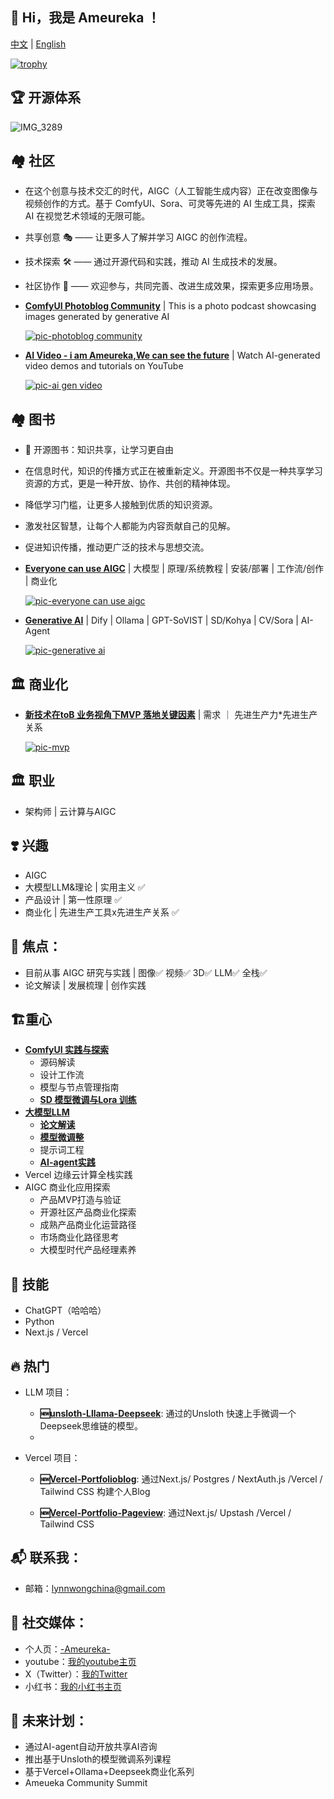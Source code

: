 <!---
- 👋 Hi, I’m Ameureka ,
- 👀 I’m interested in AI
- 🌱 I am currently working in the field of cloud computing and generative artificial intelligence.
- 💞️ I’m looking to collaborate on ...
- 📫 How to reach me ...


ameureka/ameureka is a ✨ special ✨ repository because its `README.md` (this file) appears on your GitHub profile.
You can click the Preview link to take a look at your changes.
--->


## 👋 Hi，我是 Ameureka ！

[中文](README.md) | [English](README.en.md)

<!---
![你的GitHub统计](https://github-readme-stats.vercel.app/api?username=ameureka&show_icons=true)
--->
<!---
![](https://komarev.com/ghpvc/?username=ameureka)
--->
<!---
![Visitor Count](https://visitor-badge.laobi.icu/badge?page_id=你的用户名.仓库名)
--->
<!---
[![Ashutosh's github activity graph](https://github-readme-activity-graph.vercel.app/graph?username=ameureka)](https://github.com/ashutosh00710/github-readme-activity-graph)
--->
<!---
[![Ashutosh's github activity graph](https://github-readme-activity-graph.vercel.app/graph?username=ameureka&theme=github-compact)](https://github.com/ashutosh00710/github-readme-activity-graph)
--->
[![trophy](https://github-profile-trophy.vercel.app/?username=ameureka)](https://github.com/ryo-ma/github-profile-trophy)


<!---
精简版
--->

## 🏆 **开源体系**

  ![IMG_3289](https://github.com/user-attachments/assets/151c10cf-d927-4650-8fb1-419df00f843b)


## 🏘️ **社区**

- 在这个创意与技术交汇的时代，AIGC（人工智能生成内容）正在改变图像与视频创作的方式。基于 ComfyUI、Sora、可灵等先进的 AI 生成工具，探索 AI 在视觉艺术领域的无限可能。
- 共享创意 🎭 —— 让更多人了解并学习 AIGC 的创作流程。
- 技术探索 🛠️ —— 通过开源代码和实践，推动 AI 生成技术的发展。
- 社区协作 🤝 —— 欢迎参与，共同完善、改进生成效果，探索更多应用场景。

- [**ComfyUI Photoblog Community**](https://photoblog.ameureka.com/) | This is a photo podcast showcasing images generated by generative AI

   [![pic-photoblog community](https://github.com/ameureka/ameureka/blob/main/files/photoblog.png)](https://photoblog.ameureka.com/) 


- [**AI Video - i am Ameureka,We can see the future**](https://www.youtube.com/watch?v=fv93Lxr98vw) | Watch AI-generated video demos and tutorials on YouTube

   [![pic-ai gen video](https://github.com/ameureka/ameureka/blob/main/files/video-iameureka.png)](https://www.youtube.com/watch?v=fv93Lxr98vw)
  

## 🏘️ **图书**

- 📖 开源图书：知识共享，让学习更自由
- 在信息时代，知识的传播方式正在被重新定义。开源图书不仅是一种共享学习资源的方式，更是一种开放、协作、共创的精神体现。
- 降低学习门槛，让更多人接触到优质的知识资源。
- 激发社区智慧，让每个人都能为内容贡献自己的见解。
- 促进知识传播，推动更广泛的技术与思想交流。

- [**Everyone can use AIGC**](https://aigcbook.ameureka.com/) | 大模型 | 原理/系统教程 | 安装/部署 | 工作流/创作 | 商业化
  
  [![pic-everyone can use aigc](https://github.com/ameureka/ameureka/blob/main/files/Everyone%20can%20use%20AIGC.webp)](https://aigcbook.ameureka.com/)

- [**Generative AI**](https://genaibook.ameureka.com/) | Dify | Ollama | GPT-SoVIST | SD/Kohya | CV/Sora | AI-Agent
  
  [![pic-generative ai](https://github.com/ameureka/ameureka/blob/main/files/Generative%20AI.webp)](https://genaibook.ameureka.com/)

## 🏛️ **商业化**
- [**新技术在toB 业务视角下MVP 落地关键因素**](https://github.com/ameureka/Product_Co_Meth/blob/main/001%E6%96%B0%E6%8A%80%E6%9C%AF%E5%9C%A8toB%20%E4%B8%9A%E5%8A%A1%E8%A7%86%E8%A7%92%E4%B8%8BMVP%20%E8%90%BD%E5%9C%B0%E5%85%B3%E9%94%AE%E5%9B%A0%E7%B4%A0.md) | 需求 ｜ 先进生产力*先进生产关系
  
  [![pic-mvp](https://github.com/ameureka/Product_Co_Meth/blob/main/AI%E6%8A%80%E6%9C%AF%E8%B5%8B%E8%83%BD%E4%BC%81%E4%B8%9A%E7%94%9F%E4%BA%A7%E5%8A%9B%E6%8F%90%E5%8D%87%E7%9A%84%E5%85%B3%E9%94%AE%E8%A6%81%E7%B4%A0%20-%20visual%20selection.svg)](https://github.com/ameureka/Product_Co_Meth/blob/main/001%E6%96%B0%E6%8A%80%E6%9C%AF%E5%9C%A8toB%20%E4%B8%9A%E5%8A%A1%E8%A7%86%E8%A7%92%E4%B8%8BMVP%20%E8%90%BD%E5%9C%B0%E5%85%B3%E9%94%AE%E5%9B%A0%E7%B4%A0.md)

## 🏛️ **职业**
- 架构师 | 云计算与AIGC

## ❣️ **兴趣**
- AIGC
- 大模型LLM&理论 | 实用主义 ✅ 
- 产品设计 | 第一性原理 ✅
- 商业化 | 先进生产工具x先进生产关系 ✅ 

## 🤖 **焦点**：
- 目前从事 AIGC 研究与实践 | 图像✅ 视频✅ 3D✅ LLM✅ 全栈✅
- 论文解读 | 发展梳理 | 创作实践

## 🏗️**重心**
- [**ComfyUI 实践与探索**](https://aigcbook.ameureka.com/di-wu-zhang-gong-zuo-liu-yin-qing-zhong-ji-jie-dian-mo-xing-cha-jian) 
    - 源码解读
    - 设计工作流
    - 模型与节点管理指南
    - [**SD 模型微调与Lora 训练**](https://genaibook.ameureka.com/chapter-4-sd-model-inference) 
- [**大模型LLM**](https://aigcbook.ameureka.com/di-liu-zhang-gong-zuo-liu-dong-he-xin-gao-ji) 
    - [**论文解读**](https://genaibook.ameureka.com/chapter-5-computer-vision-video-generation/5.3-introduction-to-video-generation-model-sora) 
    - [**模型微调整**](https://github.com/ameureka/unsloth_Lllama_deepseek)
    - 提示词工程
    - [**AI-agent实践**](https://genaibook.ameureka.com/chapter-6-ai-agent-on-goning/6.5-agent-best-practices03-replicate) 
- Vercel 边缘云计算全栈实践
- AIGC 商业化应用探索
    - 产品MVP打造与验证
    - 开源社区产品商业化探索
    - 成熟产品商业化运营路径
    - 市场商业化路径思考
    - 大模型时代产品经理素养

## 🌟 **技能**
- ChatGPT（哈哈哈）
- Python
- Next.js / Vercel

## 🔥 **热门**

- LLM  项目：
  
    - **🆕[unsloth-Lllama-Deepseek](https://github.com/ameureka/unsloth_Lllama_deepseek)**: 通过的Unsloth 快速上手微调一个Deepseek思维链的模型。
    - 
- Vercel 项目：

    - **🆕[Vercel-Portfolioblog](https://github.com/ameureka/PortfolioBlog)**: 通过Next.js/ Postgres / NextAuth.js /Vercel / Tailwind CSS 构建个人Blog

    - **🆕[Vercel-Portfolio-Pageview](https://github.com/ameureka/Portfolio-Pageview)**: 通过Next.js/ Upstash /Vercel / Tailwind CSS


## 📬 **联系我**：
- 邮箱：lynnwongchina@gmail.com

## 🔗 **社交媒体**：
- 个人页：[-Ameureka-](https://portfolio.ameureka.com/)
- youtube：[我的youtube主页](https://www.youtube.com/@ameureka-ai)
- X（Twitter）：[我的Twitter](https://x.com/am_eureka)
- 小红书：[我的小红书主页](https://www.xiaohongshu.com/user/profile/5df6e93200000000010051d0?tab=note&subTab=note)

## 📅 **未来计划**：
- 通过AI-agent自动开放共享AI咨询
- 推出基于Unsloth的模型微调系列课程
- 基于Vercel+Ollama+Deepseek商业化系列
- Ameueka Community Summit

